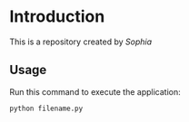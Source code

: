 # Introduction

This is a repository created by *Sophia*

## Usage

Run this command to execute the application:

`python filename.py`
